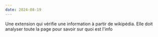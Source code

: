 ```yaml
---
date: 2024-08-19
---
```

Une extension qui vérifie une information à partir de wikipédia. Elle doit analyser toute la page pour savoir sur quoi est l'info